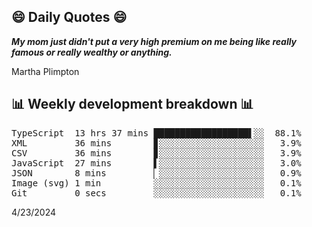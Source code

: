 ## 😄 Daily Quotes 😄

_**My mom just didn't put a very high premium on me being like really famous or really wealthy or anything.**_

Martha Plimpton



## 📊 Weekly development breakdown 📊

<pre>TypeScript  13 hrs 37 mins ██████████████████▌░░  88.1%
XML         36 mins        ▊░░░░░░░░░░░░░░░░░░░░   3.9%
CSV         36 mins        ▊░░░░░░░░░░░░░░░░░░░░   3.9%
JavaScript  27 mins        ▌░░░░░░░░░░░░░░░░░░░░   3.0%
JSON        8 mins         ▏░░░░░░░░░░░░░░░░░░░░   0.9%
Image (svg) 1 min          ░░░░░░░░░░░░░░░░░░░░░   0.1%
Git         0 secs         ░░░░░░░░░░░░░░░░░░░░░   0.1%</pre>

4/23/2024